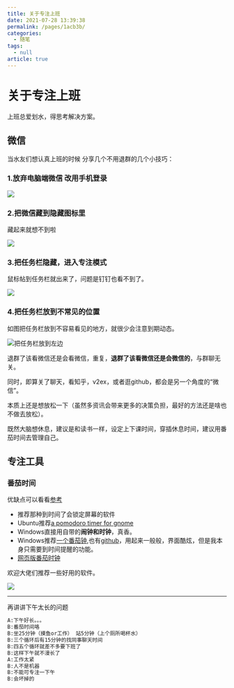 ```yaml
---
title: 关于专注上班
date: 2021-07-28 13:39:38
permalink: /pages/1acb3b/
categories: 
  - 随笔
tags: 
  - null
article: true
---
```

# 关于专注上班

上班总爱划水，得思考解决方案。

## 微信

当水友们想认真上班的时候
分享几个不用退群的几个小技巧：

### 1.放弃电脑端微信 改用手机登录

![](../images/2021-07-28-14-02-28.png)

### 2.把微信藏到隐藏图标里

藏起来就想不到啦

![](../images/2021-07-28-13-41-29.png)

### 3.把任务栏隐藏，进入专注模式

鼠标帖到任务栏就出来了，问题是钉钉也看不到了。

![](../images/2021-07-28-13-41-50.png)

### 4.把任务栏放到不常见的位置

如图把任务栏放到不容易看见的地方，就很少会注意到期动态。

![把任务栏放到左边](../images/2021-07-28-13-43-09.png)

退群了该看微信还是会看微信，重复，**退群了该看微信还是会微信的**，与群聊无关。

同时，即算关了聊天，看知乎，v2ex，或者逛github，都会是另一个角度的“微信”。

本质上还是想放松一下（虽然多资讯会带来更多的决策负担，最好的方法还是啥也不做去放松）。

既然大脑想休息，建议是和读书一样，设定上下课时间，穿插休息时间，建议用番茄时间去管理自己。

## 专注工具

### 番茄时间

优缺点可以看看[参考](https://www.zhihu.com/question/20390242)

* 推荐那种到时间了会锁定屏幕的软件
* Ubuntu推荐[a pomodoro timer for gnome](https://gnomepomodoro.org/)
* Windows直接用自带的**闹钟和时钟**，真香。
* Windows推荐[一个番茄钟](https://www.microsoft.com/store/productId/9NXPDP9GG880),也有[github](https://github.com/DinoChan/OnePomodoro)，用起来一般般，界面酷炫，但是我本身只需要到时间提醒的功能。
* [网页版番茄时钟](https://www.pomonow.com/)

欢迎大佬们推荐一些好用的软件。

![](../images/2021-07-28-14-03-37.png)

---

再讲讲下午太长的问题

```txt
A:下午好长。。。
B:番茄时间咯
B:坐25分钟（摸鱼or工作） 站5分钟（上个厕所喝杯水）
B:三个循环后有15分钟的找同事聊天时间
B:四五个循环就差不多要下班了
B:这样下午就不漫长了
A:工作太紧
B:人不是机器
B:不能可专注一下午
B:会坏掉的
```
